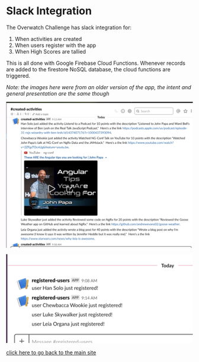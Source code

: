# Slack Integration

The Overwatch Challenge has slack integration for:

1. When activities are created
2. When users register with the app
3. When High Scores are tallied

This is all done with Google Firebase Cloud Functions.  Whenever records are added to the firestore NoSQL database, the cloud functions are triggered. 

_Note: the images here were from an older version of the app, the intent and general presentation are the same though_

![slack_activity](img/slack_activity.png)

![slack_user](img/slack_user.png)

[click here to go back to the main site](https://overwatch-challenge.com/home)
